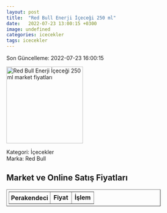 ```yaml
---
layout: post
title:  "Red Bull Enerji İçeceği 250 ml"
date:   2022-07-23 13:00:15 +0300
image: undefined
categories: icecekler
tags: icecekler
---
```


Son Güncelleme: 2022-07-23 16:00:15

<img src="undefined" width="200" alt="Red Bull Enerji İçeceği 250 ml market fiyatları" />

Kategori: İçecekler
<br />
Marka: Red Bull

<h2>Market ve Online Satış Fiyatları</h2>

<table border="1" style="padding: 5px;width:80%;">
  <tr>
    <td style="padding: 5px;"><strong>Perakendeci</strong></td>
    <td><strong>Fiyat</strong></td>
    <td><strong>İşlem</strong></td>
  </tr>
  
</table>
